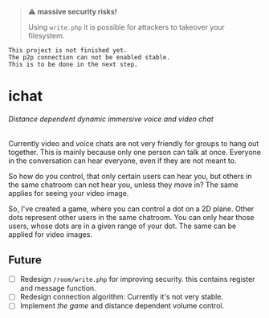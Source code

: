 >:warning: **massive security risks!**
>
>Using `write.php` it is possible for attackers to takeover your filesystem.

``` 
This project is not finished yet.
The p2p connection can not be enabled stable.
This is to be done in the next step.
```

# ichat 
###### Distance dependent dynamic immersive voice and video chat 

Currently video and voice chats are not very friendly for groups to hang out together. This is mainly because only one person can talk at once. Everyone in the conversation can hear everyone, even if they are not meant to.

So how do you control, that only certain users can hear you, but others in the same chatroom can not hear you, unless they move in? The same applies  for seeing your video image.

So, I've created a game, where you can control a dot on a 2D plane. Other dots represent other users in the same chatroom. You can only hear those users, whose dots are in a given range of your dot. The same can be applied for video images.

## Future
- [ ] Redesign `/room/write.php` for improving security. this contains register and message function.
- [ ] Redesign connection algorithm: Currently it's not very stable.
- [ ] Implement *the game* and distance dependent volume control.
